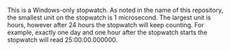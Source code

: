 This is a Windows-only stopwatch. As noted in the name of this repository, the smallest unit on the stopwatch is 1 microsecond. The largest unit is hours, however after 24 hours the stopwatch will keep counting. For example, exactly one day and one hour after the stopwatch starts the stopwatch will read 25:00:00.000000.
